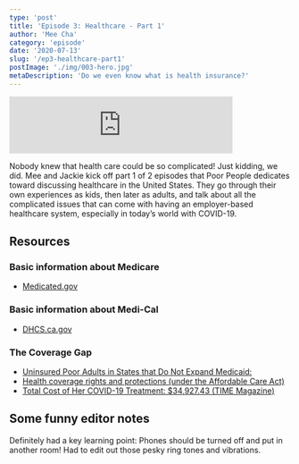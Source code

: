 ```yaml
---
type: 'post'
title: 'Episode 3: Healthcare - Part 1'
author: 'Mee Cha'
category: 'episode'
date: '2020-07-13'
slug: '/ep3-healthcare-part1'
postImage: './img/003-hero.jpg'
metaDescription: 'Do we even know what is health insurance?'
---
```


<iframe src="https://anchor.fm/poorpeople/embed/episodes/003-Healthcare---Part-1-egkb43/a-a2lo9ag" height="102px" width="400px" frameborder="0" scrolling="no"></iframe>

Nobody knew that health care could be so complicated! Just kidding, we did. Mee and Jackie kick off part 1 of 2 episodes that Poor People dedicates toward discussing healthcare in the United States. They go through their own experiences as kids, then later as adults, and talk about all the complicated issues that can come with having an employer-based healthcare system, especially in today’s world with COVID-19.

## Resources

### Basic information about Medicare

- [Medicated.gov](https://www.medicaid.gov/about-us/index.html)

###

### Basic information about Medi-Cal

- [DHCS.ca.gov](https://www.dhcs.ca.gov/services/medi-cal)

### The Coverage Gap

- [Uninsured Poor Adults in States that Do Not Expand Medicaid: ](https://www.kff.org/medicaid/issue-brief/the-coverage-gap-uninsured-poor-adults-in-states-that-do-not-expand-medicaid/)
- [Health coverage rights and protections (under the Affordable Care Act)](https://www.healthcare.gov/health-care-law-protections/)
- [Total Cost of Her COVID-19 Treatment: \$34,927.43 (TIME Magazine)](https://time.com/5806312/coronavirus-treatment-cost/)

## Some funny editor notes

Definitely had a key learning point: Phones should be turned off and put in another room! Had to edit out those pesky ring tones and vibrations.
